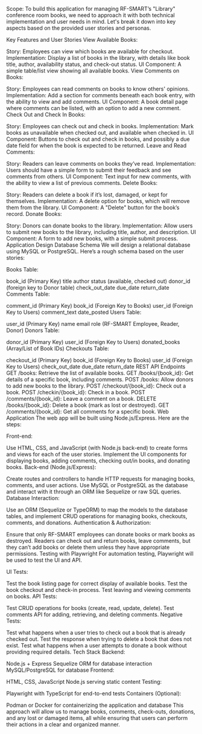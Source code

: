 Scope: 
To build this application for managing RF-SMART’s "Library" conference room books, we need to approach it with both technical implementation and user needs in mind. Let's break it down into key aspects based on the provided user stories and personas.

Key Features and User Stories
View Available Books:

Story: Employees can view which books are available for checkout.
Implementation: Display a list of books in the library, with details like book title, author, availability status, and check-out status.
UI Component: A simple table/list view showing all available books.
View Comments on Books:

Story: Employees can read comments on books to know others' opinions.
Implementation: Add a section for comments beneath each book entry, with the ability to view and add comments.
UI Component: A book detail page where comments can be listed, with an option to add a new comment.
Check Out and Check In Books:

Story: Employees can check out and check in books.
Implementation: Mark books as unavailable when checked out, and available when checked in.
UI Component: Buttons to check out and check in books, and possibly a due date field for when the book is expected to be returned.
Leave and Read Comments:

Story: Readers can leave comments on books they’ve read.
Implementation: Users should have a simple form to submit their feedback and see comments from others.
UI Component: Text input for new comments, with the ability to view a list of previous comments.
Delete Books:

Story: Readers can delete a book if it’s lost, damaged, or kept for themselves.
Implementation: A delete option for books, which will remove them from the library.
UI Component: A "Delete" button for the book’s record.
Donate Books:

Story: Donors can donate books to the library.
Implementation: Allow users to submit new books to the library, including title, author, and description.
UI Component: A form to add new books, with a simple submit process.
Application Design
Database Schema
We will design a relational database using MySQL or PostgreSQL. Here’s a rough schema based on the user stories:

Books Table:

book_id (Primary Key)
title
author
status (available, checked out)
donor_id (foreign key to Donor table)
check_out_date
due_date
return_date
Comments Table:

comment_id (Primary Key)
book_id (Foreign Key to Books)
user_id (Foreign Key to Users)
comment_text
date_posted
Users Table:

user_id (Primary Key)
name
email
role (RF-SMART Employee, Reader, Donor)
Donors Table:

donor_id (Primary Key)
user_id (Foreign Key to Users)
donated_books (Array/List of Book IDs)
Checkouts Table:

checkout_id (Primary Key)
book_id (Foreign Key to Books)
user_id (Foreign Key to Users)
check_out_date
due_date
return_date
REST API Endpoints
GET /books: Retrieve the list of available books.
GET /books/{book_id}: Get details of a specific book, including comments.
POST /books: Allow donors to add new books to the library.
POST /checkout/{book_id}: Check out a book.
POST /checkin/{book_id}: Check in a book.
POST /comments/{book_id}: Leave a comment on a book.
DELETE /books/{book_id}: Delete a book (mark as lost or destroyed).
GET /comments/{book_id}: Get all comments for a specific book.
Web Application
The web app will be built using Node.js/Express. Here are the steps:

Front-end:

Use HTML, CSS, and JavaScript (with Node.js back-end) to create forms and views for each of the user stories.
Implement the UI components for displaying books, adding comments, checking out/in books, and donating books.
Back-end (Node.js/Express):

Create routes and controllers to handle HTTP requests for managing books, comments, and user actions.
Use MySQL or PostgreSQL as the database and interact with it through an ORM like Sequelize or raw SQL queries.
Database Interaction:

Use an ORM (Sequelize or TypeORM) to map the models to the database tables, and implement CRUD operations for managing books, checkouts, comments, and donations.
Authentication & Authorization:

Ensure that only RF-SMART employees can donate books or mark books as destroyed.
Readers can check out and return books, leave comments, but they can’t add books or delete them unless they have appropriate permissions.
Testing with Playwright
For automation testing, Playwright will be used to test the UI and API.

UI Tests:

Test the book listing page for correct display of available books.
Test the book checkout and check-in process.
Test leaving and viewing comments on books.
API Tests:

Test CRUD operations for books (create, read, update, delete).
Test comments API for adding, retrieving, and deleting comments.
Negative Tests:

Test what happens when a user tries to check out a book that is already checked out.
Test the response when trying to delete a book that does not exist.
Test what happens when a user attempts to donate a book without providing required details.
Tech Stack
Backend:

Node.js + Express
Sequelize ORM for database interaction
MySQL/PostgreSQL for database
Frontend:

HTML, CSS, JavaScript
Node.js serving static content
Testing:

Playwright with TypeScript for end-to-end tests
Containers (Optional):

Podman or Docker for containerizing the application and database
This approach will allow us to manage books, comments, check-outs, donations, and any lost or damaged items, all while ensuring that users can perform their actions in a clear and organized manner.